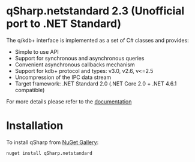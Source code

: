 <!-- img src="http://www.devnet.de/fileadmin/images/DEVnet_Logo2014.png" width="150px" height="150px"/-->

qSharp.netstandard 2.3 (Unofficial port to .NET Standard)
==========

The q/kdb+ interface is implemented as a set of C# classes and provides:
- Simple to use API
- Support for synchronous and asynchronous queries
- Convenient asynchronous callbacks mechanism
- Support for kdb+ protocol and types: v3.0, v2.6, v<=2.5
- Uncompression of the IPC data stream
- Target framework: .NET Standard 2.0 (.NET Core 2.0 + .NET 4.6.1 compatible)


For more details please refer to the [documentation](doc/Readme.md)

Installation
============

To install qSharp from [NuGet Gallery](https://www.nuget.org/packages/qsharp.netstandard/):

``nuget install qSharp.netstandard``
